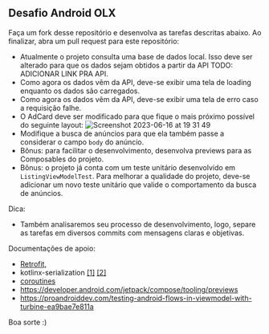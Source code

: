 ## Desafio Android OLX

Faça um fork desse repositório e desenvolva as tarefas descritas abaixo. Ao finalizar, abra um pull request para este repositório:

* Atualmente o projeto consulta uma base de dados local. Isso deve ser alterado para que os dados sejam obtidos a partir da API TODO: ADICIONAR LINK PRA API.
* Como agora os dados vêm da API, deve-se exibir uma tela de loading enquanto os dados são carregados.
* Como agora os dados vêm da API, deve-se exibir uma tela de erro caso a requisição falhe.
* O AdCard deve ser modificado para que fique o mais próximo possível do seguinte layout:
  ![Screenshot 2023-06-16 at 19 31 49](https://github.com/olxbr/android-challenge/assets/16572913/656bf1d2-3058-4211-a019-9dc3a53e9327)
* Modifique a busca de anúncios para que ela também passe a considerar o campo `body` do anúncio.
* Bônus: para facilitar o desenvolvimento, desenvolva previews para as Composables do projeto.
* Bônus: o projeto já conta com um teste unitário desenvolvido em `ListingViewModelTest`. Para melhorar a qualidade do projeto, deve-se adicionar um novo teste unitário que valide o comportamento da busca de anúncios. 

Dica:

* Também analisaremos seu processo de desenvolvimento, logo, separe as tarefas em diversos commits com mensagens claras e objetivas.

Documentações de apoio:
* [Retrofit](https://square.github.io/retrofit/),
* kotlinx-serialization [[1]](https://developer.android.com/codelabs/basic-android-kotlin-compose-getting-data-internet#7) [[2]](https://kotlinlang.org/docs/serialization.html#example-json-serialization)
* [coroutines](https://developer.android.com/kotlin/coroutines)
* https://developer.android.com/jetpack/compose/tooling/previews
* https://proandroiddev.com/testing-android-flows-in-viewmodel-with-turbine-ea9bae7e811a

Boa sorte :)
